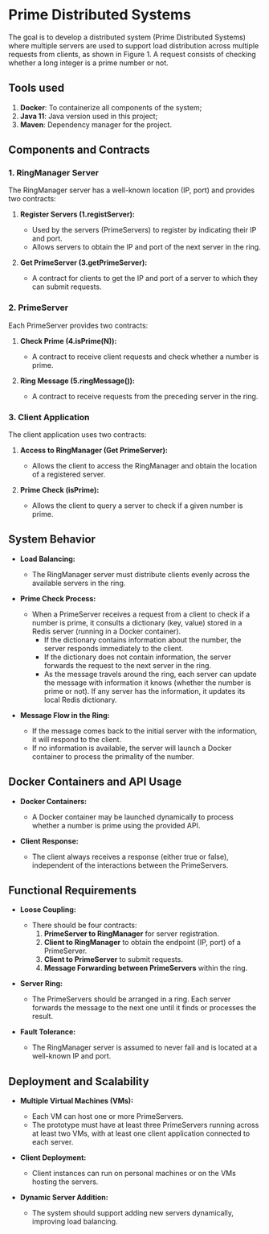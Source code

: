 # Prime Distributed Systems

The goal is to develop a distributed system (Prime Distributed Systems) where multiple servers are used 
to support load distribution across multiple requests from clients, 
as shown in Figure 1. A request consists of checking whether a long integer is a prime number or not.

## Tools used
1. **Docker**: To containerize all components of the system;
2. **Java 11**: Java version used in this project;
3. **Maven**: Dependency manager for the project.
## Components and Contracts

### 1. **RingManager Server**
The RingManager server has a well-known location (IP, port) and provides two contracts:

1. **Register Servers (1.registServer):**
    - Used by the servers (PrimeServers) to register by indicating their IP and port.
    - Allows servers to obtain the IP and port of the next server in the ring.

2. **Get PrimeServer (3.getPrimeServer):**
    - A contract for clients to get the IP and port of a server to which they can submit requests.

### 2. **PrimeServer**
Each PrimeServer provides two contracts:

1. **Check Prime (4.isPrime(N)):**
    - A contract to receive client requests and check whether a number is prime.

2. **Ring Message (5.ringMessage()):**
    - A contract to receive requests from the preceding server in the ring.

### 3. **Client Application**
The client application uses two contracts:

1. **Access to RingManager (Get PrimeServer):**
    - Allows the client to access the RingManager and obtain the location of a registered server.

2. **Prime Check (isPrime):**
    - Allows the client to query a server to check if a given number is prime.

## System Behavior

- **Load Balancing:**
    - The RingManager server must distribute clients evenly across the available servers in the ring.

- **Prime Check Process:**
    - When a PrimeServer receives a request from a client to check if a number is prime, it consults a dictionary (key, value) stored in a Redis server (running in a Docker container).
        - If the dictionary contains information about the number, the server responds immediately to the client.
        - If the dictionary does not contain information, the server forwards the request to the next server in the ring.
        - As the message travels around the ring, each server can update the message with information it knows (whether the number is prime or not). If any server has the information, it updates its local Redis dictionary.

- **Message Flow in the Ring:**
    - If the message comes back to the initial server with the information, it will respond to the client.
    - If no information is available, the server will launch a Docker container to process the primality of the number.

## Docker Containers and API Usage

- **Docker Containers:**
    - A Docker container may be launched dynamically to process whether a number is prime using the provided API.

- **Client Response:**
    - The client always receives a response (either true or false), independent of the interactions between the PrimeServers.

## Functional Requirements

- **Loose Coupling:**
    - There should be four contracts:
        1. **PrimeServer to RingManager** for server registration.
        2. **Client to RingManager** to obtain the endpoint (IP, port) of a PrimeServer.
        3. **Client to PrimeServer** to submit requests.
        4. **Message Forwarding between PrimeServers** within the ring.

- **Server Ring:**
    - The PrimeServers should be arranged in a ring. Each server forwards the message to the next one until it finds or processes the result.

- **Fault Tolerance:**
    - The RingManager server is assumed to never fail and is located at a well-known IP and port.

## Deployment and Scalability

- **Multiple Virtual Machines (VMs):**
    - Each VM can host one or more PrimeServers.
    - The prototype must have at least three PrimeServers running across at least two VMs, with at least one client application connected to each server.

- **Client Deployment:**
    - Client instances can run on personal machines or on the VMs hosting the servers.

- **Dynamic Server Addition:**
    - The system should support adding new servers dynamically, improving load balancing.



